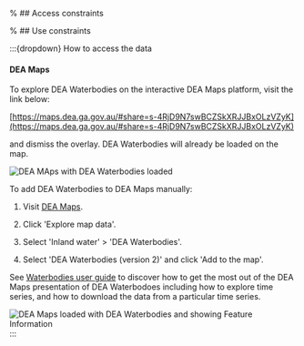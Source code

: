 % ## Access constraints

% ## Use constraints

:::{dropdown} How to access the data
#### DEA Maps

To explore DEA Waterbodies on the interactive DEA Maps platform, visit the link below:

[https://maps.dea.ga.gov.au/#share=s-4RjD9N7swBCZSkXRJJBxOLzVZyK](https://maps.dea.ga.gov.au/#share=s-4RjD9N7swBCZSkXRJJBxOLzVZyK)

and dismiss the overlay. DEA Waterbodies will already be loaded on the map.

![DEA MAps with DEA Waterbodies loaded](/_files/cmi/DEA_Maps_screenshot_DEAWaterbodies1.jpg)

To add DEA Waterbodies to DEA Maps manually:

1) Visit [DEA Maps](https://maps.dea.ga.gov.au).

2) Click 'Explore map data'.

3) Select 'Inland water' > 'DEA Waterbodies'.

4) Select 'DEA Waterbodies (version 2)' and click 'Add to the map'.

See [Waterbodies user guide](https://www.dea.ga.gov.au/products/dea-waterbodies/user-guide) to discover how to get the most out of the DEA Maps presentation of DEA Waterbodoes including how to explore time series, and how to download the data from a particular time series.

![DEA Maps loaded with DEA Waterbodies and showing Feature Information](/_files/cmi/DEA_Maps_screenshot_DEAWaterbodies_FeatureInformation1.jpg)
:::

